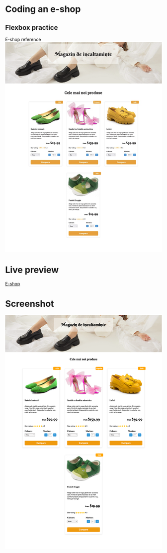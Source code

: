 # Coding an e-shop

## Flexbox practice

E-shop reference
![E-shop reference](./images/e-shop-screenshot-reference.png)

# Live preview

<a href="https://html-preview.github.io/?url=https://github.com/vladapilipenco/odc-homeworks/blob/main/11-e-shop/index.html" target="_blank">E-shop</a>

# Screenshot

![E-shop screenshot](./homework-e-shop-screenshot.png)
